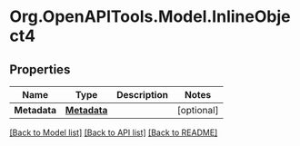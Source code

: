 # Org.OpenAPITools.Model.InlineObject4

## Properties

Name | Type | Description | Notes
------------ | ------------- | ------------- | -------------
**Metadata** | [**Metadata**](Metadata.md) |  | [optional] 

[[Back to Model list]](../../README.md#documentation-for-models) [[Back to API list]](../../README.md#documentation-for-api-endpoints) [[Back to README]](../../README.md)

